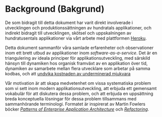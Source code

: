 Background (Bakgrund)
==========

De som bidragit till detta dokument har varit direkt involverade i utvecklingen och produktionssättningen av hundratals applikationer, och indirekt bidragit till utvecklingen, skötsel och uppskalningen av hundratusentals applikationer via vårt arbete med plattformen <a href="http://www.heroku.com/" target="_blank">Heroku</a>.

Detta dokument sammanför våra samlade erfarenheter och observationer inom ett brett utbud av applikationer inom *software-as-a-service*. Det är en triangulering av ideala principer för applikationsutveckling, med särskild hänsyn till dynamiken hos organisk framväxt av en applikation över tid, dynamiken av samarbete mellan flera utvecklare som arbetar på samma kodbas, och att <a href="http://blog.heroku.com/archives/2011/6/28/the_new_heroku_4_erosion_resistance_explicit_contracts/" target="_blank">undvika kostnaden av underminerad mjukvara</a>

Vår motivation är att skapa medvetenhet om vissa systematiska problem som vi sett inom modern applikationsutveckling, att erbjuda ett gemensamt vokabulär för att diskutera dessa problem, och att erbjuda en uppsättning breda konceptuella lösningar för dessa problem tillsammans med sammanhörande terminologi. Formatet är inspirerat av Martin Fowlers böcker *<a href="https://books.google.com/books/about/Patterns_of_enterprise_application_archi.html?id=FyWZt5DdvFkC" target="_blank">Patterns of Enterprise Application Architecture</a>* och *<a href="https://books.google.com/books/about/Refactoring.html?id=1MsETFPD3I0C" target="_blank">Refactoring</a>*.
